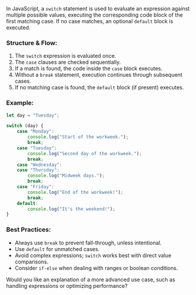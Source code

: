 In JavaScript, a `switch` statement is used to evaluate an expression against multiple possible values, executing the corresponding code block of the first matching case. If no case matches, an optional `default` block is executed.

### Structure & Flow:
1. The `switch` expression is evaluated once.
2. The `case` clauses are checked sequentially.
3. If a match is found, the code inside the `case` block executes.
4. Without a `break` statement, execution continues through subsequent cases.
5. If no matching case is found, the `default` block (if present) executes.

### Example:
```javascript
let day = "Tuesday";

switch (day) {
    case "Monday":
        console.log("Start of the workweek.");
        break;
    case "Tuesday":
        console.log("Second day of the workweek.");
        break;
    case "Wednesday":
    case "Thursday":
        console.log("Midweek days.");
        break;
    case "Friday":
        console.log("End of the workweek!");
        break;
    default:
        console.log("It's the weekend!");
}
```

### Best Practices:
- Always use `break` to prevent fall-through, unless intentional.
- Use `default` for unmatched cases.
- Avoid complex expressions; `switch` works best with direct value comparisons.
- Consider `if-else` when dealing with ranges or boolean conditions.

Would you like an explanation of a more advanced use case, such as handling expressions or optimizing performance?